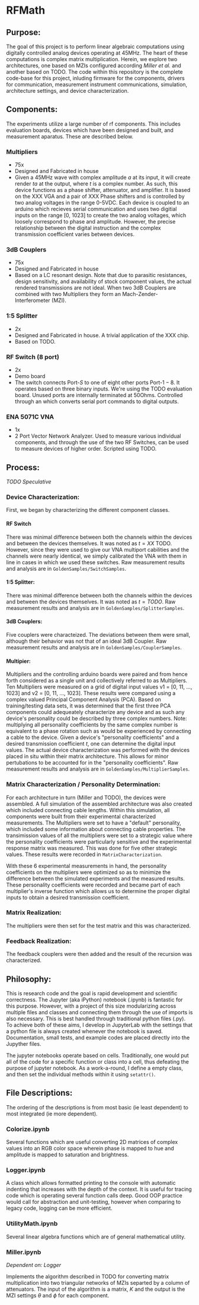 # RFMath

## Purpose:

The goal of this project is to perform linear algebraic computations using digitally controlled analog devices operating at 45MHz.  The heart of these computations is complex matrix multiplication.  Herein, we explore two architectures, one based on MZIs configured according *Miller et al.* and another based on TODO.  The code within this repository is the complete code-base for this project, inluding firmware for the components, drivers for communication, measurement instrument communications, simulation, architecture settings, and device characterization.

## Components:

The experiments utilize a large number of rf components.  This includes evaluation boards, devices which have been designed and built, and measurement aparatus.  These are described below.

### Multipliers
  * 75x
  * Designed and Fabricated in house
  * Given a 45MHz wave with complex amplitude $a$ at its input, it will create render $t a$ at the output, where $t$ is a complex number.  As such, this device functions as a phase shifter, attenuator, and amplifier.  It is based on the XXX VGA and a pair of XXX Phase shifters and is controlled by two analog voltages in the range 0-5VDC.  Each device is coupled to an arduino which recieves serial communication and uses two digitial inputs on the range [0, 1023] to create the two analog voltages, which loosely correspond to phase and amplitude.  However, the precise relationship between the digital instruction and the complex transmission coefficient varies between devices.
  
### 3dB Couplers
  * 75x
  * Designed and Fabricated in house
  * Based on a LC resonant design.  Note that due to parasitic resistances, design sensitivity, and availability of stock component values, the actual rendered transmissions are not ideal.  When two 3dB Couplers are combined with two Multipliers they form an Mach-Zender-Interferometer (MZI).

### 1:5 Splitter
  * 2x
  * Designed and Fabricated in house.  A trivial application of the XXX chip.
  * Based on TODO.

### RF Switch (8 port) 
  * 2x
  * Demo board
  * The switch connects Port-$S$ to one of eight other ports Port-$1-8$.  It operates based on three binary inputs.  We're using the TODO evaluation board.  Unused ports are internally terminated at 50Ohms.  Controlled through an which converts serial port commands to digital outputs.

### ENA 5071C VNA
  * 1x
  * 2 Port Vector Network Analyzer.  Used to measure various individual components, and through the use of the two RF Switches, can be used to measure devices of higher order.  Scripted using TODO.
  
## Process:

*TODO Speculative*

### Device Characterization:
First, we began by characterizing the different component classes.

#### RF Switch
There was minimal difference between both the channels within the devices and between the devices themselves.  It was noted as $t=XX$ TODO.  However, since they were used to give our VNA multiport cabilities and the channels were nearly identical, we simply calibrated the VNA with them in line in cases in which we used these switches.  Raw measurement results and analysis are in `GoldenSamples/SwitchSamples`.

#### 1:5 Splitter:
There was minimal difference between both the channels within the devices and between the devices themselves.  It was noted as $t=TODO$.  Raw measurement results and analysis are in `GoldenSamples/SplitterSamples`.

#### 3dB Couplers:
Five couplers were characteized.  The deviations between them were small, although their behavior was not that of an ideal 3dB Coupler.  Raw measurement results and analysis are in `GoldenSamples/CouplerSamples`.

#### Multipier:
Multipliers and the controlling arduino boards were paired and from hence forth considered as a single unit and collectively referred to as Multipliers.  Ten Multipliers were measured on a grid of digital input values v1 = [0, 11, ..., 1023] and v2 = [0, 11, ..., 1023].  These results were compared using a complex valued Principal Component Analysis (PCA).  Based on training/testing data sets, it was determined that the first three PCA components could adequeately characterize any device and as such any device's personality could be described by three complex numbers.  Note: multiplying all personality coefficients by the same complex number is equivalent to a phase rotation such as would be experienced by connecting a cable to the device.  Given a device's "personality coefficients" and a desired transmission coefficient $t$, one can determine the digital input values.  The actual device characterization was performed with the devices placed in situ within their matrix architecture.  This allows for minor pertubations to be accounted for in the "personality coefficients".  Raw measurement results and analysis are in `GoldenSamples/MultiplierSamples`.

### Matrix Characterization / Personality Determination:
For each architecture in turn (Miller and TODO), the devices were assembled.  A full simulation of the assembled architecture was also created which included connecting cable lengths.  Within this simulation, all components were built from their experimental characterized measurements.  The Multipliers were set to have a "default" personality, which included some information about connecting cable properties.  The transimission values of all the multipliers were set to a strategic value where the personality coefficients were particularly sensitive and the experimental response matrix was measured.  This was done for five other strategic values.  These results were recorded in `MatrixCharacterization`.

With these 6 experimental measurements in hand, the personality coefficients on the multipliers were optimized so as to minimize the difference between the simulated experiments and the measured results.  These personality coefficients were recorded and became part of each multiplier's inverse function which allows us to determine the proper digital inputs to obtain a desired transmission coefficient.

### Matrix Realization:
The multipliers were then set for the test matrix and this was characterized.

### Feedback Realization:
The feedback couplers were then added and the result of the recursion was characterized.

## Philosophy:

This is research code and the goal is rapid development and scientific correctness.  The Jupyter (aka iPython) notebook (.ipynb) is fantastic for this purpose.  However, with a project of this size modularizing across multiple files and classes and connecting them through the use of imports is also necessary.  This is best handled through traditional python files (.py).  To achieve both of these aims, I develop in JupyterLab with the settings that a python file is always created whenever the notebook is saved.  Documentation, small tests, and example codes are placed directly into the Jupyther files.

The jupyter notebooks operate based on cells.  Traditionally, one would put all of the code for a specific function or class into a cell, thus defeating the purpose of jupyter notebook.  As a work-a-round, I define a empty class, and then set the individual methods within it using `setattr()`.

## File Descriptions:

The ordering of the descriptions is from most basic (ie least dependent) to most integrated (ie more dependent).

### Colorize.ipynb
Several functions which are useful converting 2D matrices of complex values into an RGB color space wherein phase is mapped to hue and amplitude is mapped to saturation and brightness.

### Logger.ipynb
A class which allows formatted printing to the console with automatic indenting that increases with the depth of the context.  It is useful for tracing code which is operating several function calls deep.  Good OOP practice would call for abstraction and unit-testing, however when comparing to legacy code, logging can be more efficient.

### UtilityMath.ipynb
Several linear algebra functions which are of general mathematical utility.

### Miller.ipynb
*Dependent on: Logger*

Implements the algorithm described in TODO for converting matrix multiplication into two triangular networks of MZIs separted by a column of attenuators.  The input of the algorithm is a matrix, $K$ and the output is the MZI settings $\theta$ and $\phi$ for each component. 


